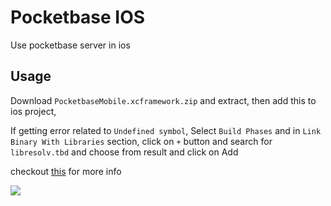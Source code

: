 # Pocketbase IOS

Use pocketbase server in ios

## Usage

Download `PocketbaseMobile.xcframework.zip` and extract, then add this to ios project, 

If getting error related to `Undefined symbol`,  Select `Build Phases` and in `Link Binary With Libraries` section, click on `+` button and search for `libresolv.tbd` and choose from result and click on Add

checkout [this](https://github.com/golang/go/issues/58416) for more info

![](https://github.com/rohitsangwan01/pocketbase_mobile/assets/59526499/39aeb478-a291-4354-9387-30d8992ee7f9)
